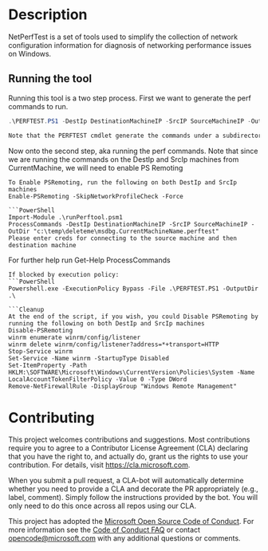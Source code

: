 # Description

NetPerfTest is a set of tools used to simplify the collection of network configuration information for diagnosis of networking performance issues on Windows.

## Running the tool
Running this tool is a two step process. First we want to generate the perf commands to run.
```PowerShell
.\PERFTEST.PS1 -DestIp DestinationMachineIP -SrcIP SourceMachineIP -OutDir "c:\temp\deleteme"

Note that the PERFTEST cmdlet generate the commands under a subdirectory msdbg.CurrentMachineName.perftest
```
Now onto the second step, aka running the perf commands.
Note that since we are running the commands on the DestIp and SrcIp machines from CurrentMachine, we will need to enable PS Remoting

```
To Enable PSRemoting, run the following on both DestIp and SrcIp machines
Enable-PSRemoting -SkipNetworkProfileCheck -Force

```PowerShell
Import-Module .\runPerftool.psm1
ProcessCommands -DestIp DestinationMachineIP -SrcIP SourceMachineIP -OutDir "c:\temp\deleteme\msdbg.CurrentMachineName.perftest"
Please enter creds for connecting to the source machine and then destination machine
```
For further help run 
Get-Help ProcessCommands
```
If blocked by execution policy:
```PowerShell
Powershell.exe -ExecutionPolicy Bypass -File .\PERFTEST.PS1 -OutputDir .\

```Cleanup
At the end of the script, if you wish, you could Disable PSRemoting by running the following on both DestIp and SrcIp machines
Disable-PSRemoting
winrm enumerate winrm/config/listener
winrm delete winrm/config/listener?address=*+transport=HTTP
Stop-Service winrm
Set-Service -Name winrm -StartupType Disabled
Set-ItemProperty -Path HKLM:\SOFTWARE\Microsoft\Windows\CurrentVersion\Policies\System -Name LocalAccountTokenFilterPolicy -Value 0 -Type DWord
Remove-NetFirewallRule -DisplayGroup "Windows Remote Management"
```

# Contributing

This project welcomes contributions and suggestions.  Most contributions require you to agree to a
Contributor License Agreement (CLA) declaring that you have the right to, and actually do, grant us
the rights to use your contribution. For details, visit https://cla.microsoft.com.

When you submit a pull request, a CLA-bot will automatically determine whether you need to provide
a CLA and decorate the PR appropriately (e.g., label, comment). Simply follow the instructions
provided by the bot. You will only need to do this once across all repos using our CLA.

This project has adopted the [Microsoft Open Source Code of Conduct](https://opensource.microsoft.com/codeofconduct/).
For more information see the [Code of Conduct FAQ](https://opensource.microsoft.com/codeofconduct/faq/) or
contact [opencode@microsoft.com](mailto:opencode@microsoft.com) with any additional questions or comments.
